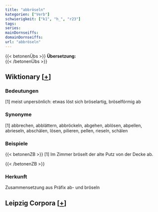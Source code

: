 ```yaml
---
title: "abbröseln"
kategorien: ["Verb"]
schwierigkeit: ["k1", "h_", "r23"]
tags:
series:
mainDornseiffs:
domainDornseiffs:
url: "abbröseln"
---
```


{{< betonenÜbs >}}
**Übersetzung:**  
{{< /betonenÜbs >}}

## Wiktionary [[+](https://de.wiktionary.org/wiki/abbröseln)]

### Bedeutungen
[1] meist unpersönlich: etwas löst sich bröselartig, bröselförmig ab  

### Synonyme
[1] abbrechen, abblättern, abbröckeln, abgehen, ablösen, abpellen, abrieseln, abschälen, lösen, pilieren, pellen, rieseln, schälen  

### Beispiele
{{< betonenZB >}}
[1] Im Zimmer bröselt der alte Putz von der Decke ab.  

{{< /betonenZB >}}
### Herkunft
Zusammensetzung aus Präfix ab- und bröseln  


## Leipzig Corpora [[+](https://corpora.uni-leipzig.de/en/res?word=abbröseln&corpusId=deu_newscrawl-public_2018)]

